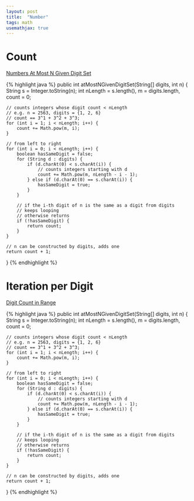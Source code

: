 ```yaml
---
layout: post
title:  "Number"
tags: math
usemathjax: true
---
```

# Count

[Numbers At Most N Given Digit Set][numbers-at-most-n-given-digit-set]

{% highlight java %}
public int atMostNGivenDigitSet(String[] digits, int n) {
    String s = Integer.toString(n);
    int nLength = s.length(), m = digits.length, count = 0;

    // counts integers whose digit count < nLength
    // e.g. n = 2563, digits = {1, 2, 6}
    // count == 3^1 + 3^2 + 3^3;
    for (int i = 1; i < nLength; i++) {
        count += Math.pow(m, i);
    }

    // from left to right
    for (int i = 0; i < nLength; i++) {
        boolean hasSameDigit = false;
        for (String d : digits) {
            if (d.charAt(0) < s.charAt(i)) {
                // counts integers starting with d
                count += Math.pow(m, nLength - i - 1);
            } else if (d.charAt(0) == s.charAt(i)) {
                hasSameDigit = true;
            }
        }

        // if the i-th digit of n is the same as a digit from digits
        // keeps looping
        // otherwise returns
        if (!hasSameDigit) {
            return count;
        }
    }

    // n can be constructed by digits, adds one
    return count + 1;
}
{% endhighlight %}

# Iteration per Digit

[Digit Count in Range][digit-count-in-range]

{% highlight java %}
public int atMostNGivenDigitSet(String[] digits, int n) {
    String s = Integer.toString(n);
    int nLength = s.length(), m = digits.length, count = 0;

    // counts integers whose digit count < nLength
    // e.g. n = 2563, digits = {1, 2, 6}
    // count == 3^1 + 3^2 + 3^3;
    for (int i = 1; i < nLength; i++) {
        count += Math.pow(m, i);
    }

    // from left to right
    for (int i = 0; i < nLength; i++) {
        boolean hasSameDigit = false;
        for (String d : digits) {
            if (d.charAt(0) < s.charAt(i)) {
                // counts integers starting with d
                count += Math.pow(m, nLength - i - 1);
            } else if (d.charAt(0) == s.charAt(i)) {
                hasSameDigit = true;
            }
        }

        // if the i-th digit of n is the same as a digit from digits
        // keeps looping
        // otherwise returns
        if (!hasSameDigit) {
            return count;
        }
    }

    // n can be constructed by digits, adds one
    return count + 1;
}
{% endhighlight %}

[digit-count-in-range]: https://leetcode.com/problems/digit-count-in-range/
[numbers-at-most-n-given-digit-set]: https://leetcode.com/problems/numbers-at-most-n-given-digit-set/
